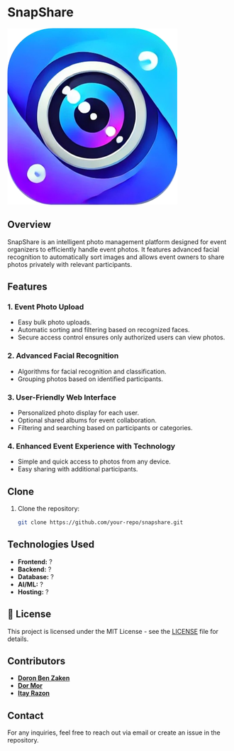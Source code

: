 # SnapShare

![SnapShare Logo](./SnapShare/ProjectSpecification//logo%20croped.png)

## Overview

SnapShare is an intelligent photo management platform designed for event organizers to efficiently handle event photos. It features advanced facial recognition to automatically sort images and allows event owners to share photos privately with relevant participants.

## Features

### 1. Event Photo Upload

- Easy bulk photo uploads.
- Automatic sorting and filtering based on recognized faces.
- Secure access control ensures only authorized users can view photos.

### 2. Advanced Facial Recognition

- Algorithms for facial recognition and classification.
- Grouping photos based on identified participants.

### 3. User-Friendly Web Interface

- Personalized photo display for each user.
- Optional shared albums for event collaboration.
- Filtering and searching based on participants or categories.

### 4. Enhanced Event Experience with Technology

- Simple and quick access to photos from any device.
- Easy sharing with additional participants.

## Clone

1. Clone the repository:
   ```bash
   git clone https://github.com/your-repo/snapshare.git
   ```

## Technologies Used

- **Frontend:** ?
- **Backend:** ?
- **Database:** ?
- **AI/ML:** ?
- **Hosting:** ?

## 📄 License

This project is licensed under the MIT License - see the [LICENSE](LICENSE) file for details.

## Contributors

- **[Doron Ben Zaken](https://github.com/doronBenZaken)**
- **[Dor Mor](https://github.com/DorMor1999)**
- **[Itay Razon](https://github.com/Itayraz12)**

## Contact

For any inquiries, feel free to reach out via email or create an issue in the repository.

